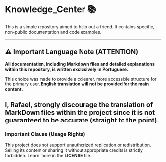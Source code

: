 # Knowledge_Center 📚

This is a simple repository aimed to help out a friend. 
It contains specific, non-public documentation and code examples.

---

## ⚠️ Important Language Note (ATTENTION)

**All documentation, including Markdown files and detailed explanations within this repository, is written exclusively in Portuguese.**

This choice was made to provide a cdlearer, more accessible structure for the primary user. **English translation will not be provided for the main content.**

I, Rafael, strongly discourage the translation of MarkDown files within the project since it is not guaranteed to be accurate (straight to the point).
---

### Important Clause (Usage Rights)

This project does not support unauthorized replication or redistribution. Selling its content or sharing it without appropriate credits is strictly forbidden. Learn more in the **LICENSE** file.

